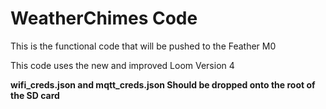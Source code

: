 # WeatherChimes Code

This is the functional code that will be pushed to the Feather M0
<br>

This code uses the new and improved Loom Version 4

<b>
wifi_creds.json and mqtt_creds.json Should be dropped onto the root of the SD card
</b>